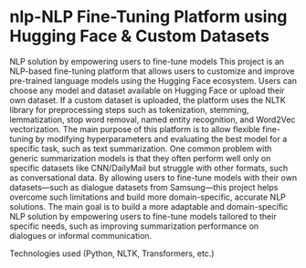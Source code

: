 # nlp-NLP Fine-Tuning Platform using Hugging Face & Custom Datasets
NLP solution by empowering users to fine-tune models
This project is an NLP-based fine-tuning platform that allows users to customize and improve pre-trained language models using the Hugging Face ecosystem. Users can choose any model and dataset available on Hugging Face or upload their own dataset. If a custom dataset is uploaded, the platform uses the NLTK library for preprocessing steps such as tokenization, stemming, lemmatization, stop word removal, named entity recognition, and Word2Vec vectorization. The main purpose of this platform is to allow flexible fine-tuning by modifying hyperparameters and evaluating the best model for a specific task, such as text summarization. One common problem with generic summarization models is that they often perform well only on specific datasets like CNN/DailyMail but struggle with other formats, such as conversational data. By allowing users to fine-tune models with their own datasets—such as dialogue datasets from Samsung—this project helps overcome such limitations and build more domain-specific, accurate NLP solutions.
The main goal is to build a more adaptable and domain-specific NLP solution by empowering users to fine-tune models tailored to their specific needs, such as improving summarization performance on dialogues or informal communication.

Technologies used (Python, NLTK, Transformers, etc.)
